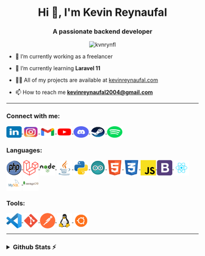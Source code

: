 <h1 align="center">Hi 👋, I'm Kevin Reynaufal</h1>
<h3 align="center">A passionate backend developer</h3>

<p align="center"> <img src="https://komarev.com/ghpvc/?username=kvnrynfl&label=Profile%20views&color=0e75b6&style=flat"
        alt="kvnrynfl" /> </p>

- 🔭 I’m currently working as a freelancer

- 🌱 I’m currently learning **Laravel 11**

- 👨‍💻 All of my projects are available at [kevinreynaufal.com](https://kevinreynaufal.com)

- 📫 How to reach me **kevinreynaufal2004@gmail.com**

---

<h3 align="left">Connect with me:</h3>
<p align="left">
    <a href="https://linkedin.com/in/kevinreynaufal" target="blank">
        <img align="center" src="./Assets/SocialMedia/linkedin.svg" alt="kevinreynaufal" height="30" width="40" />
    </a>
    <a href="https://instagram.com/kvnrynfl_" target="blank">
        <img align="center" src="./Assets/SocialMedia/instagram.svg" alt="kvnrynfl_" height="30" width="40" />
    </a>
    <a href="mailto:kevinreynaufal2004@gmail.com" target="blank">
        <img align="center" src="./Assets/SocialMedia/email.svg" alt="kevinreynaufal2004@gmail.com" height="30" width="40" />
    </a>
    <a href="https://www.youtube.com/c/kevinreynaufal" target="blank">
        <img align="center" src="./Assets/SocialMedia/youtube.svg" alt="kevinreynaufal" height="30" width="40" />
    </a>
    <a href="https://discord.com/users/252038869703196672" target="blank">
        <img align="center" src="./Assets/SocialMedia/discord.svg" alt="kvnrynfl_" height="30" width="40" />
    </a>
    <a href="https://steamcommunity.com/id/kvnrynfl_/" target="blank">
        <img align="center" src="./Assets/SocialMedia/steam.svg" alt="kvnrynfl_" height="30" width="40" />
    </a>
    <a href="https://open.spotify.com/user/i59dab0h1wyduqist5ii8u0il?si=2e76df49fc9940cb" target="blank">
        <img align="center" src="./Assets/SocialMedia/spotify.svg" alt="Rey" height="30" width="40" />
    </a>
</p>

<h3 align="left">Languages:</h3>
<p align="left">
    <a href="https://www.php.net/" target="_blank" rel="noreferrer">
        <img align="center" src="./Assets/Skills/php.svg" alt="php" width="40" height="40" />
    </a>
    <a href="https://laravel.com/" target="_blank" rel="noreferrer">
        <img align="center" src="./Assets/Skills/laravel.svg" alt="laravel" width="40" height="40" />
    </a>
    <a href="https://nodejs.org/" target="_blank" rel="noreferrer">
        <img align="center" src="./Assets/Skills/nodejs.svg" alt="nodejs" width="40" height="40" />
    </a>
    <a href="https://www.java.com/" target="_blank" rel="noreferrer">
        <img align="center" src="./Assets/Skills/java.svg" alt="java" width="40" height="40" />
    </a>
    <a href="https://www.python.org/" target="_blank" rel="noreferrer">
        <img align="center" src="./Assets/Skills/python.svg" alt="python" width="40" height="40" />
    </a>
    <a href="https://www.arduino.cc/" target="_blank" rel="noreferrer">
        <img align="center" src="./Assets/Skills/arduino.svg" alt="arduino" width="40" height="40" />
    </a>
    <a href="https://www.w3schools.com/html/" target="_blank" rel="noreferrer">
        <img align="center" src="./Assets/Skills/html.svg" alt="html" width="40" height="40" />
    </a>
    <a href="https://www.w3schools.com/css/" target="_blank" rel="noreferrer">
        <img align="center" src="./Assets/Skills/css.svg" alt="css" width="40" height="40" />
    </a>
    <a href="https://www.w3schools.com/js/" target="_blank" rel="noreferrer">
        <img align="center" src="./Assets/Skills/javascript.svg" alt="javascript" width="40" height="40" />
    </a>
    <a href="https://getbootstrap.com" target="_blank" rel="noreferrer">
        <img align="center" src="./Assets/Skills/bootstrap.svg" alt="bootstrap" width="40" height="40" />
    </a>
    <a href="https://react.dev/" target="_blank" rel="noreferrer">
        <img align="center" src="./Assets/Skills/reactjs.svg" alt="react" width="40" height="40" />
    </a>
    <a href="https://www.mysql.com/" target="_blank" rel="noreferrer">
        <img align="center" src="./Assets/Skills/mysql.svg" alt="mysql" width="40" height="40" />
    </a>
    <a href="https://www.mongodb.com/" target="_blank" rel="noreferrer">
        <img align="center" src="./Assets/Skills/mongodb.svg" alt="mongodb" width="40" height="40" />
    </a>
</p>

<h3 align="left">Tools:</h3>
<p>
    <a href="https://code.visualstudio.com/" target="_blank" rel="noreferrer">
        <img align="center" src="./Assets/Skills/vscode.svg" alt="vscode" width="40" height="40" />
    </a>
    <a href="https://git-scm.com/" target="_blank" rel="noreferrer">
        <img align="center" src="./Assets/Skills/git.svg" alt="git" width="40" height="40" />
    </a>
    <a href="https://www.postman.com/" target="_blank" rel="noreferrer">
        <img align="center" src="./Assets/Skills/postman.svg" alt="postman" width="40" height="40" />
    </a>
    <a href="https://www.linux.org/" target="_blank" rel="noreferrer">
        <img align="center" src="./Assets/Skills/linux.svg" alt="linux" width="40" height="40" />
    </a>
    <a href="https://ubuntu.com/" target="_blank" rel="noreferrer">
        <img align="center" src="./Assets/Skills/linux_ubuntu.svg" alt="ubuntu" width="40" height="40" />
    </a>
</p>

---

<h3>
<details>
    <summary>Github Stats ⚡</summary>
    <div align="center">
        <a herf="https://github.com/kvnrynfl/">
            <img
                src="http://github-profile-summary-cards.vercel.app/api/cards/profile-details?username=kvnrynfl&theme=2077" />
        </a>
        <a herf="https://github.com/kvnrynfl/">
            <img
                src="http://github-profile-summary-cards.vercel.app/api/cards/repos-per-language?username=kvnrynfl&theme=2077" />
        </a>
        <a herf="https://github.com/kvnrynfl/">
            <img
                src="http://github-profile-summary-cards.vercel.app/api/cards/most-commit-language?username=kvnrynfl&theme=2077" />
        </a>
        <a herf="https://github.com/kvnrynfl/">
            <img src="http://github-profile-summary-cards.vercel.app/api/cards/stats?username=kvnrynfl&theme=2077" />
        </a>
        <a herf="https://github.com/kvnrynfl/">
            <img
                src="http://github-profile-summary-cards.vercel.app/api/cards/productive-time?username=kvnrynfl&theme=2077&utcOffset=8" />
        </a>
    </div>
</details>
<h3>
